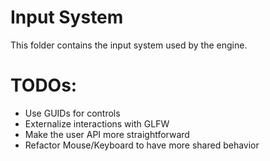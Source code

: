 # Input System
This folder contains the input system used by the engine.

# TODOs:
- Use GUIDs for controls
- Externalize interactions with GLFW
- Make the user API more straightforward
- Refactor Mouse/Keyboard to have more shared behavior